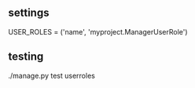 settings
--------

USER_ROLES = ('name', 'myproject.ManagerUserRole')

testing
-------

./manage.py test userroles
